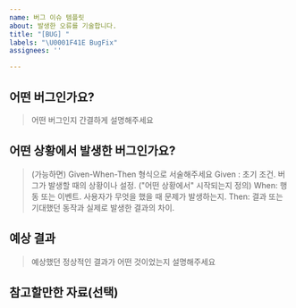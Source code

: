 ```yaml
---
name: 버그 이슈 템플릿
about: 발생한 오류를 기술합니다.
title: "[BUG] "
labels: "\U0001F41E BugFix"
assignees: ''

---
```


## 어떤 버그인가요?

> 어떤 버그인지 간결하게 설명해주세요

## 어떤 상황에서 발생한 버그인가요?

> (가능하면) Given-When-Then 형식으로 서술해주세요
> Given : 초기 조건. 버그가 발생할 때의 상황이나 설정. ("어떤 상황에서" 시작되는지 정의)
> When: 행동 또는 이벤트. 사용자가 무엇을 했을 때 문제가 발생하는지.
> Then: 결과 또는 기대했던 동작과 실제로 발생한 결과의 차이.

## 예상 결과

> 예상했던 정상적인 결과가 어떤 것이었는지 설명해주세요

## 참고할만한 자료(선택)

